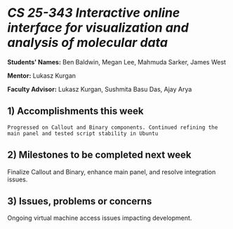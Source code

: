 # *CS 25-343 Interactive online interface for visualization and analysis of molecular data*

**Students' Names:** Ben Baldwin, Megan Lee, Mahmuda Sarker, James West

**Mentor:**
Lukasz Kurgan

**Faculty Advisor:**
Lukasz Kurgan, Sushmita Basu Das, Ajay Arya

## 1) Accomplishments this week ##
    Progressed on Callout and Binary components. Continued refining the main panel and tested script stability in Ubuntu
## 2) Milestones to be completed next week ##
  Finalize Callout and Binary, enhance main panel, and resolve integration issues.

## 3) Issues, problems or concerns ##
   Ongoing virtual machine access issues impacting development.
